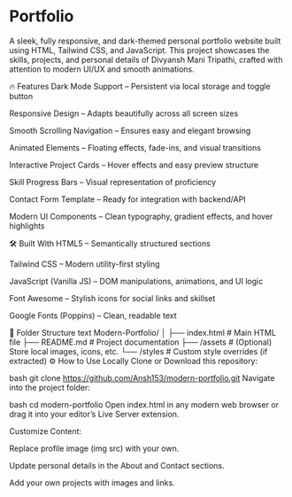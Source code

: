 # Portfolio
A sleek, fully responsive, and dark-themed personal portfolio website built using HTML, Tailwind CSS, and JavaScript. This project showcases the skills, projects, and personal details of Divyansh Mani Tripathi, crafted with attention to modern UI/UX and smooth animations.

🔥 Features
Dark Mode Support – Persistent via local storage and toggle button

Responsive Design – Adapts beautifully across all screen sizes

Smooth Scrolling Navigation – Ensures easy and elegant browsing

Animated Elements – Floating effects, fade-ins, and visual transitions

Interactive Project Cards – Hover effects and easy preview structure

Skill Progress Bars – Visual representation of proficiency

Contact Form Template – Ready for integration with backend/API

Modern UI Components – Clean typography, gradient effects, and hover highlights

🛠️ Built With
HTML5 – Semantically structured sections

Tailwind CSS – Modern utility-first styling

JavaScript (Vanilla JS) – DOM manipulations, animations, and UI logic

Font Awesome – Stylish icons for social links and skillset

Google Fonts (Poppins) – Clean, readable text

📂 Folder Structure
text
Modern-Portfolio/
│
├── index.html            # Main HTML file
├── README.md             # Project documentation
├── /assets               # (Optional) Store local images, icons, etc.
└── /styles               # Custom style overrides (if extracted)
⚙️ How to Use Locally
Clone or Download this repository:

bash
git clone https://github.com/Ansh153/modern-portfolio.git
Navigate into the project folder:

bash
cd modern-portfolio
Open index.html in any modern web browser or drag it into your editor’s Live Server extension.

Customize Content:

Replace profile image (img src) with your own.

Update personal details in the About and Contact sections.

Add your own projects with images and links.

